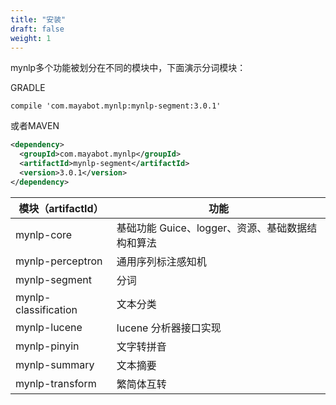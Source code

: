 ```yaml
---
title: "安装"
draft: false
weight: 1
---
```

mynlp多个功能被划分在不同的模块中，下面演示分词模块：

GRADLE
```
compile 'com.mayabot.mynlp:mynlp-segment:3.0.1'
```
或者MAVEN
```xml
<dependency>
  <groupId>com.mayabot.mynlp</groupId>
  <artifactId>mynlp-segment</artifactId>
  <version>3.0.1</version>
</dependency>
```

模块（artifactId） | 功能 
------ | ------------
mynlp-core | 基础功能 Guice、logger、资源、基础数据结构和算法
mynlp-perceptron | 通用序列标注感知机
mynlp-segment | 分词
mynlp-classification | 文本分类
mynlp-lucene | lucene 分析器接口实现
mynlp-pinyin | 文字转拼音
mynlp-summary | 文本摘要
mynlp-transform | 繁简体互转
